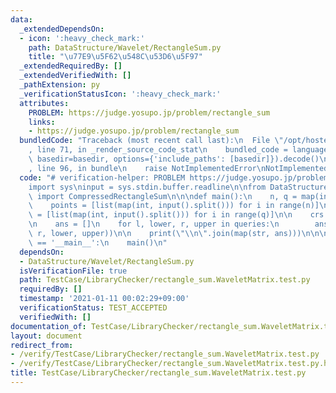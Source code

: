```yaml
---
data:
  _extendedDependsOn:
  - icon: ':heavy_check_mark:'
    path: DataStructure/Wavelet/RectangleSum.py
    title: "\u77E9\u5F62\u548C\u53D6\u5F97"
  _extendedRequiredBy: []
  _extendedVerifiedWith: []
  _pathExtension: py
  _verificationStatusIcon: ':heavy_check_mark:'
  attributes:
    PROBLEM: https://judge.yosupo.jp/problem/rectangle_sum
    links:
    - https://judge.yosupo.jp/problem/rectangle_sum
  bundledCode: "Traceback (most recent call last):\n  File \"/opt/hostedtoolcache/Python/3.9.1/x64/lib/python3.9/site-packages/onlinejudge_verify/documentation/build.py\"\
    , line 71, in _render_source_code_stat\n    bundled_code = language.bundle(stat.path,\
    \ basedir=basedir, options={'include_paths': [basedir]}).decode()\n  File \"/opt/hostedtoolcache/Python/3.9.1/x64/lib/python3.9/site-packages/onlinejudge_verify/languages/python.py\"\
    , line 96, in bundle\n    raise NotImplementedError\nNotImplementedError\n"
  code: "# verification-helper: PROBLEM https://judge.yosupo.jp/problem/rectangle_sum\n\
    import sys\ninput = sys.stdin.buffer.readline\n\nfrom DataStructure.Wavelet.RectangleSum\
    \ import CompressedRectangleSum\n\n\ndef main():\n    n, q = map(int, input().split())\n\
    \    points = [list(map(int, input().split())) for i in range(n)]\n    queries\
    \ = [list(map(int, input().split())) for i in range(q)]\n\n    crs = CompressedRectangleSum(points)\n\
    \n    ans = []\n    for l, lower, r, upper in queries:\n        ans.append(crs.rect_sum(l,\
    \ r, lower, upper))\n\n    print(\"\\n\".join(map(str, ans)))\n\n\nif __name__\
    \ == '__main__':\n    main()\n"
  dependsOn:
  - DataStructure/Wavelet/RectangleSum.py
  isVerificationFile: true
  path: TestCase/LibraryChecker/rectangle_sum.WaveletMatrix.test.py
  requiredBy: []
  timestamp: '2021-01-11 00:02:29+09:00'
  verificationStatus: TEST_ACCEPTED
  verifiedWith: []
documentation_of: TestCase/LibraryChecker/rectangle_sum.WaveletMatrix.test.py
layout: document
redirect_from:
- /verify/TestCase/LibraryChecker/rectangle_sum.WaveletMatrix.test.py
- /verify/TestCase/LibraryChecker/rectangle_sum.WaveletMatrix.test.py.html
title: TestCase/LibraryChecker/rectangle_sum.WaveletMatrix.test.py
---
```

